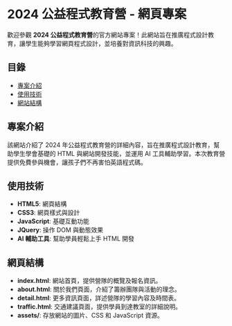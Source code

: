 # 2024 公益程式教育營 - 網頁專案

歡迎參觀 **2024 公益程式教育營**的官方網站專案！此網站旨在推廣程式設計教育，讓學生能夠學習網頁程式設計，並培養對資訊科技的興趣。

## 目錄

- [專案介紹](#專案介紹)
- [使用技術](#使用技術)
- [網站結構](#網站結構)

## 專案介紹

該網站介紹了 2024 年公益程式教育營的詳細內容，旨在推廣程式設計教育，幫助學生學會基礎的 HTML 與網站開發技能，並運用 AI 工具輔助學習。本次教育營提供免費參與機會，讓孩子們不再害怕英語程式碼。

## 使用技術

- **HTML5**: 網頁結構
- **CSS3**: 網頁樣式與設計
- **JavaScript**: 基礎互動功能
- **JQuery**: 操作 DOM 與動態效果
- **AI 輔助工具**: 幫助學員輕鬆上手 HTML 開發

## 網頁結構

- **index.html**: 網站首頁，提供營隊的概覽及報名資訊。
- **about.html**: 關於我們頁面，介紹了籌辦團隊與活動的理念。
- **detail.html**: 更多資訊頁面，詳述營隊的學習內容及時間表。
- **traffic.html**: 交通建議頁面，提供學員到達教室的詳細說明。
- **assets/**: 存放網站的圖片、CSS 和 JavaScript 資源。


